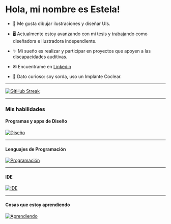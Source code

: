 # Hola, mi nombre es Estela!

* 🤍 Me gusta dibujar ilustraciones y diseñar UIs.

* 🖥 Actualmente estoy avanzando con mi tesis y trabajando como diseñadora e ilustradora independiente.

* ✨ Mi sueño es realizar y participar en proyectos que apoyen a las discapacidades auditivas.

* ✉ Encuentrame en [Linkedin](https://www.linkedin.com/in/angi-estela)

* 🦻 Dato curioso: soy sorda, uso un Implante Coclear.

___

[![GitHub Streak](https://github-readme-streak-stats.herokuapp.com?user=angi-estela&theme=transparent&hide_border=true&locale=es)](https://git.io/streak-stats)

___

### Mis habilidades

#### Programas y apps de Diseño
  [![Diseño](https://skillicons.dev/icons?i=ps,ai,blender,autocad,figma&perline=5)](https://skillicons.dev)
___

#### Lenguajes de Programación
[![Programación](https://skillicons.dev/icons?i=swift,c,cpp,html,css,php,js&perline=5)](https://skillicons.dev)

___


#### IDE
[![IDE](https://skillicons.dev/icons?i=vscode,visualstudio,androidstudio,react,powershell,firebase,linux&perline=5)](https://skillicons.dev)

___

#### Cosas que estoy aprendiendo
[![Aprendiendo](https://skillicons.dev/icons?i=react,postman,eclipse,java,matlab,mysql,nodejs,py,qt,unity&perline=5)](https://skillicons.dev)
